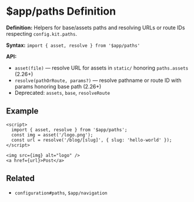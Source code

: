# $app/paths Definition

**Definition:** Helpers for base/assets paths and resolving URLs or
route IDs respecting `config.kit.paths`.

**Syntax:** `import { asset, resolve } from '$app/paths'`

**API:**

- `asset(file)` — resolve URL for assets in `static/` honoring
  `paths.assets` (2.26+)
- `resolve(pathOrRoute, params?)` — resolve pathname or route ID with
  params honoring base path (2.26+)
- Deprecated: `assets`, `base`, `resolveRoute`

## Example

```svelte
<script>
  import { asset, resolve } from '$app/paths';
  const img = asset('/logo.png');
  const url = resolve('/blog/[slug]', { slug: 'hello-world' });
</script>

<img src={img} alt="logo" />
<a href={url}>Post</a>
```

## Related

- `configuration#paths`, `$app/navigation`
